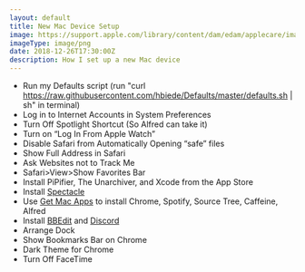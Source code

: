 ```yaml
---
layout: default
title: New Mac Device Setup
image: https://support.apple.com/library/content/dam/edam/applecare/images/en_US/macbook/osx-el-capitan-setup-macbook-gold-open.png
imageType: image/png
date: 2018-12-26T17:30:00Z
description: How I set up a new Mac device
---
```


 * Run my Defaults script (run "curl https://raw.githubusercontent.com/hbiede/Defaults/master/defaults.sh \| sh" in terminal) 
 * Log in to Internet Accounts in System Preferences
 * Turn Off Spotlight Shortcut (So Alfred can take it) 
 * Turn on “Log In From Apple Watch”
 * Disable Safari from Automatically Opening “safe” files
 * Show Full Address in Safari
 * Ask Websites not to Track Me
 * Safari>View>Show Favorites Bar
 * Install PiPifier, The Unarchiver, and Xcode from the App Store
 * Install [Spectacle](https://www.spectacleapp.com)
 * Use [Get Mac Apps](http://www.getmacapps.com) to install Chrome, Spotify, Source Tree, Caffeine, Alfred
 * Install [BBEdit](https://www.barebones.com/products/bbedit/) and [Discord](https://discordapp.com)
 * Arrange Dock
 * Show Bookmarks Bar on Chrome
 * Dark Theme for Chrome
 * Turn Off FaceTime
